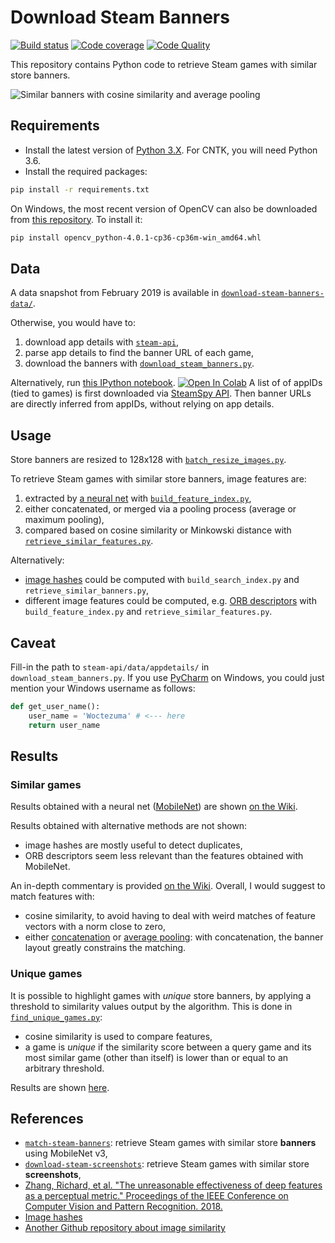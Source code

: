 # Download Steam Banners

[![Build status][build-image]][build]
[![Code coverage][codecov-image]][codecov]
[![Code Quality][codacy-image]][codacy]

This repository contains Python code to retrieve Steam games with similar store banners.

![Similar banners with cosine similarity and average pooling](https://github.com/woctezuma/download-steam-banners/wiki/img/LVUG4Gb.png)

## Requirements

-   Install the latest version of [Python 3.X](https://www.python.org/downloads/). For CNTK, you will need Python 3.6.
-   Install the required packages:

```bash
pip install -r requirements.txt
```

On Windows, the most recent version of OpenCV can also be downloaded from [this repository](https://www.lfd.uci.edu/~gohlke/pythonlibs/). To install it:

```bash
pip install opencv_python-4.0.1-cp36-cp36m-win_amd64.whl
```

## Data

A data snapshot from February 2019 is available in [`download-steam-banners-data/`](https://github.com/woctezuma/download-steam-banners-data).

Otherwise, you would have to:
1.   download app details with [`steam-api`](https://github.com/woctezuma/steam-api),
2.   parse app details to find the banner URL of each game,
3.   download the banners with [`download_steam_banners.py`](download_steam_banners.py).

Alternatively, run [this IPython notebook][download_steam_banners]. 
[![Open In Colab][colab-badge]][download_steam_banners]
A list of of appIDs (tied to games) is first downloaded via [SteamSpy API](https://github.com/woctezuma/steamspypi).
Then banner URLs are directly inferred from appIDs, without relying on app details.

## Usage

Store banners are resized to 128x128 with [`batch_resize_images.py`](batch_resize_images.py).

To retrieve Steam games with similar store banners, image features are:
1.   extracted by [a neural net](https://keras.io/applications/#models-for-image-classification-with-weights-trained-on-imagenet) with [`build_feature_index.py`](build_feature_index.py),
2.   either concatenated, or merged via a pooling process (average or maximum pooling),
3.   compared based on cosine similarity or Minkowski distance with [`retrieve_similar_features.py`](retrieve_similar_features.py).

Alternatively:
-   [image hashes](https://github.com/JohannesBuchner/imagehash) could be computed with `build_search_index.py` and `retrieve_similar_banners.py`,
-   different image features could be computed, e.g. [ORB descriptors](https://docs.opencv.org/master/dc/dc3/tutorial_py_matcher.html) with `build_feature_index.py` and `retrieve_similar_features.py`.

## Caveat

Fill-in the path to `steam-api/data/appdetails/` in `download_steam_banners.py`.
If you use [PyCharm](https://www.jetbrains.com/pycharm/) on Windows, you could just mention your Windows username as follows:

```python
def get_user_name():
    user_name = 'Woctezuma' # <--- here
    return user_name
```

## Results

### Similar games

Results obtained with a neural net ([MobileNet](https://github.com/keras-team/keras-applications/blob/master/keras_applications/mobilenet.py)) are shown [on the Wiki](https://github.com/woctezuma/download-steam-banners/wiki).

Results obtained with alternative methods are not shown:
-   image hashes are mostly useful to detect duplicates,
-   ORB descriptors seem less relevant than the features obtained with MobileNet. 

An in-depth commentary is provided [on the Wiki](https://github.com/woctezuma/download-steam-banners/wiki/Commentary).
Overall, I would suggest to match features with:
-   cosine similarity, to avoid having to deal with weird matches of feature vectors with a norm close to zero,
-   either [concatenation](https://github.com/woctezuma/download-steam-banners/wiki/top_100_cosine_similarity) or [average pooling](https://github.com/woctezuma/download-steam-banners/wiki/top_100_cosine_similarity_with_average_pooling): with concatenation, the banner layout greatly constrains the matching.

### Unique games

It is possible to highlight games with *unique* store banners, by applying a threshold to similarity values output by the algorithm.
This is done in [`find_unique_games.py`](find_unique_games.py):
-   cosine similarity is used to compare features,
-   a game is *unique* if the similarity score between a query game and its most similar game (other than itself) is lower than or equal to an arbitrary threshold.

Results are shown [here](https://github.com/woctezuma/download-steam-banners/wiki/Unique_Games).

## References

-   [`match-steam-banners`](https://github.com/woctezuma/match-steam-banners): retrieve Steam games with similar store **banners** using MobileNet v3,
-   [`download-steam-screenshots`](https://github.com/woctezuma/download-steam-screenshots): retrieve Steam games with similar store **screenshots**,
-   [Zhang, Richard, et al. "The unreasonable effectiveness of deep features as a perceptual metric." Proceedings of the IEEE Conference on Computer Vision and Pattern Recognition. 2018.](https://github.com/richzhang/PerceptualSimilarity)
-   [Image hashes](https://github.com/JohannesBuchner/imagehash)
-   [Another Github repository about image similarity](https://github.com/ankonzoid/artificio)

<!-- Definitions -->

[build]: <https://github.com/woctezuma/download-steam-banners/actions>
[build-image]: <https://github.com/woctezuma/download-steam-banners/workflows/Python package/badge.svg?branch=master>

[pyup]: <https://pyup.io/repos/github/woctezuma/download-steam-banners/>
[dependency-image]: <https://pyup.io/repos/github/woctezuma/download-steam-banners/shield.svg>
[python3-image]: <https://pyup.io/repos/github/woctezuma/download-steam-banners/python-3-shield.svg>

[codecov]: <https://codecov.io/gh/woctezuma/download-steam-banners>
[codecov-image]: <https://codecov.io/gh/woctezuma/download-steam-banners/branch/master/graph/badge.svg>

[codacy]: <https://app.codacy.com/gh/woctezuma/download-steam-banners>
[codacy-image]: <https://api.codacy.com/project/badge/Grade/c3ff7d48630544209f3adf29b03e1048>

[download_steam_banners]: <https://colab.research.google.com/github/woctezuma/google-colab/blob/master/download_steam_banners.ipynb>

[colab-badge]: <https://colab.research.google.com/assets/colab-badge.svg>
